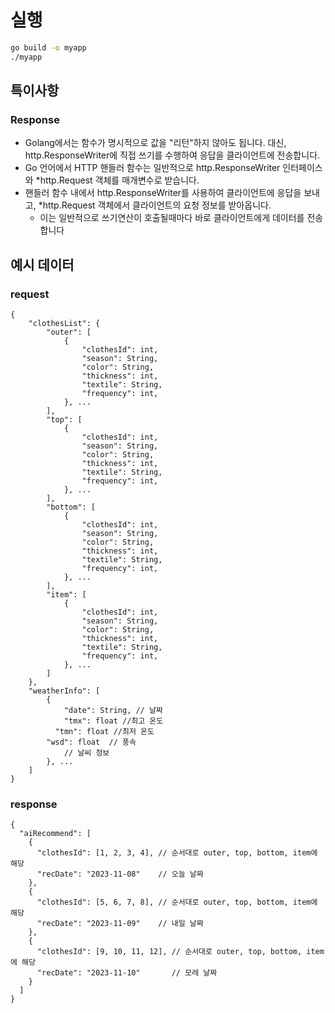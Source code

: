 
# 실행
```bash
go build -o myapp
./myapp
```

## 특이사항
### Response
- Golang에서는 함수가 명시적으로 값을 "리턴"하지 않아도 됩니다. 대신, http.ResponseWriter에 직접 쓰기를 수행하여 응답을 클라이언트에 전송합니다.
- Go 언어에서 HTTP 핸들러 함수는 일반적으로 http.ResponseWriter 인터페이스와 *http.Request 객체를 매개변수로 받습니다. 
- 핸들러 함수 내에서 http.ResponseWriter를 사용하여 클라이언트에 응답을 보내고, *http.Request 객체에서 클라이언트의 요청 정보를 받아옵니다.
  - 이는 일반적으로 쓰기연산이 호출될때마다 바로 클라이언트에게 데이터를 전송합니다

## 예시 데이터

### request
```
{
	"clothesList": {
		"outer": [
			{
				"clothesId": int,
				"season": String,
				"color": String,
				"thickness": int,
				"textile": String,
				"frequency": int,
			}, ...
		],
		"top": [
			{
				"clothesId": int,
				"season": String,
				"color": String,
				"thickness": int,
				"textile": String,
				"frequency": int,
			}, ...
		],
		"bottom": [
			{
				"clothesId": int,
				"season": String,
				"color": String,
				"thickness": int,
				"textile": String,
				"frequency": int,
			}, ...
		],
		"item": [
			{
				"clothesId": int,
				"season": String,
				"color": String,
				"thickness": int,
				"textile": String,
				"frequency": int,
			}, ...
		]
	},
	"weatherInfo": [
		{
			"date": String, // 날짜
			"tmx": float //최고 온도
		  "tmn": float //최저 온도
	    "wsd": float  // 풍속
			// 날씨 정보
		}, ...
	]
}
```

### response

```
{
  "aiRecommend": [
    {
      "clothesId": [1, 2, 3, 4], // 순서대로 outer, top, bottom, item에 해당
      "recDate": "2023-11-08"    // 오늘 날짜
    },
    {
      "clothesId": [5, 6, 7, 8], // 순서대로 outer, top, bottom, item에 해당
      "recDate": "2023-11-09"    // 내일 날짜
    },
    {
      "clothesId": [9, 10, 11, 12], // 순서대로 outer, top, bottom, item에 해당
      "recDate": "2023-11-10"       // 모레 날짜
    }
  ]
}
```